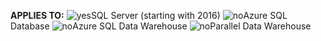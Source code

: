 **APPLIES TO:** ![yes](media/yes.png)SQL Server (starting with 2016) ![no](media/no.png)Azure SQL Database ![no](media/no.png)Azure SQL Data Warehouse ![no](media/no.png)Parallel Data Warehouse

